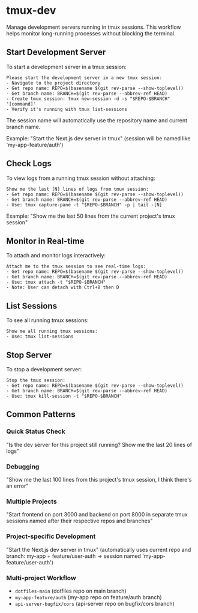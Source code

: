 # tmux-dev

Manage development servers running in tmux sessions. This workflow helps monitor long-running processes without blocking the terminal.

## Start Development Server

To start a development server in a tmux session:

```
Please start the development server in a new tmux session:
- Navigate to the project directory
- Get repo name: REPO=$(basename $(git rev-parse --show-toplevel))
- Get branch name: BRANCH=$(git rev-parse --abbrev-ref HEAD)
- Create tmux session: tmux new-session -d -s "$REPO-$BRANCH" '[command]'
- Verify it's running with tmux list-sessions
```

The session name will automatically use the repository name and current branch name.

Example: "Start the Next.js dev server in tmux" (session will be named like 'my-app-feature/auth')

## Check Logs

To view logs from a running tmux session without attaching:

```
Show me the last [N] lines of logs from tmux session:
- Get repo name: REPO=$(basename $(git rev-parse --show-toplevel))
- Get branch name: BRANCH=$(git rev-parse --abbrev-ref HEAD)
- Use: tmux capture-pane -t "$REPO-$BRANCH" -p | tail -[N]
```

Example: "Show me the last 50 lines from the current project's tmux session"

## Monitor in Real-time

To attach and monitor logs interactively:

```
Attach me to the tmux session to see real-time logs:
- Get repo name: REPO=$(basename $(git rev-parse --show-toplevel))
- Get branch name: BRANCH=$(git rev-parse --abbrev-ref HEAD)
- Use: tmux attach -t "$REPO-$BRANCH"
- Note: User can detach with Ctrl+B then D
```

## List Sessions

To see all running tmux sessions:

```
Show me all running tmux sessions:
- Use: tmux list-sessions
```

## Stop Server

To stop a development server:

```
Stop the tmux session:
- Get repo name: REPO=$(basename $(git rev-parse --show-toplevel))
- Get branch name: BRANCH=$(git rev-parse --abbrev-ref HEAD)
- Use: tmux kill-session -t "$REPO-$BRANCH"
```

## Common Patterns

### Quick Status Check
"Is the dev server for this project still running? Show me the last 20 lines of logs"

### Debugging
"Show me the last 100 lines from this project's tmux session, I think there's an error"

### Multiple Projects
"Start frontend on port 3000 and backend on port 8000 in separate tmux sessions named after their respective repos and branches"

### Project-specific Development
"Start the Next.js dev server in tmux" (automatically uses current repo and branch: my-app + feature/user-auth → session named 'my-app-feature/user-auth')

### Multi-project Workflow
- `dotfiles-main` (dotfiles repo on main branch)
- `my-app-feature/auth` (my-app repo on feature/auth branch)
- `api-server-bugfix/cors` (api-server repo on bugfix/cors branch)
